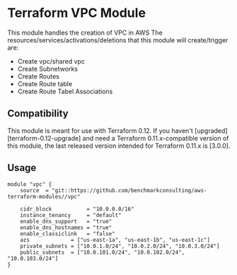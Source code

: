 # Terraform VPC Module

This module handles the creation of VPC in AWS
The resources/services/activations/deletions that this module will create/trigger are:
- Create vpc/shared vpc
- Create Subnetworks
- Create Routes
- Create Route table
- Create Route Tabel Associations 


## Compatibility

This module is meant for use with Terraform 0.12. If you haven't
[upgraded][terraform-0.12-upgrade] and need a Terraform
0.11.x-compatible version of this module, the last released version
intended for Terraform 0.11.x is [3.0.0].

## Usage

```hcl
module "vpc" {
    source  = "git::https://github.com/benchmarkconsulting/aws-terraform-modules//vpc"
    
    cidr_block           = "10.0.0.0/16"
    instance_tenancy     = "default"
    enable_dns_support   = "true"
    enable_dns_hostnames = "true"
    enable_classiclink   = "false"
    azs             = ["us-east-1a", "us-east-1b", "us-east-1c"]
    private_subnets = ["10.0.1.0/24", "10.0.2.0/24", "10.0.3.0/24"]
    public_subnets  = ["10.0.101.0/24", "10.0.102.0/24", "10.0.103.0/24"]
}
```
